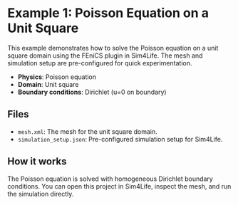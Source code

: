 # Example 1: Poisson Equation on a Unit Square

This example demonstrates how to solve the Poisson equation on a unit square domain using the FEniCS plugin in Sim4Life. The mesh and simulation setup are pre-configured for quick experimentation.

- **Physics**: Poisson equation
- **Domain**: Unit square
- **Boundary conditions**: Dirichlet (u=0 on boundary)

## Files
- `mesh.xml`: The mesh for the unit square domain.
- `simulation_setup.json`: Pre-configured simulation setup for Sim4Life.

## How it works
The Poisson equation is solved with homogeneous Dirichlet boundary conditions. You can open this project in Sim4Life, inspect the mesh, and run the simulation directly.
